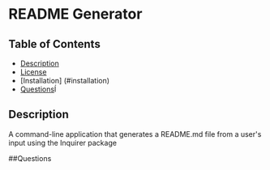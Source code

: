 # README Generator
  
  


  
  ## Table of Contents
    
  - [Description](#description)
  - [License](#license)
  - [Installation] (#installation)
  - [Questions](#questions)Í
  
  
  ## Description
  A command-line application that generates a README.md file from a user's input using the Inquirer package

  ##Questions
  
  
  
  